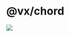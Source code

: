 # @vx/chord

<a title="@vx/chord npm downloads" href="https://www.npmjs.com/package/@vx/chord">
  <img src="https://img.shields.io/npm/dm/@vx/chord.svg?style=flat-square" />
</a>
